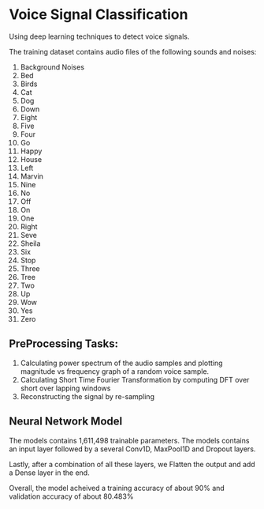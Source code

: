 # Voice Signal Classification

Using deep learning techniques to detect voice signals.

The training dataset contains audio files of the following sounds and noises:
1. Background Noises
2. Bed
3. Birds
4. Cat
5. Dog
6. Down
7. Eight
8. Five
9. Four
10. Go
11. Happy
12. House
13. Left
14. Marvin
15. Nine
16. No
17. Off
18. On
19. One
20. Right
21. Seve
22. Sheila
23. Six
24. Stop
25. Three
26. Tree
27. Two
28. Up
29. Wow
30. Yes
31. Zero

## PreProcessing Tasks:
1. Calculating power spectrum of the audio samples and plotting magnitude vs frequency graph of a random voice sample.
2. Calculating Short Time Fourier Transformation by computing DFT over short over lapping windows
3. Reconstructing the signal by re-sampling

## Neural Network Model

The models contains 1,611,498 trainable parameters. The models contains an input layer followed by a several Conv1D, MaxPool1D and Dropout layers.

Lastly, after a combination of all these layers, we Flatten the output and add a Dense layer in the end.

Overall, the model acheived a training accuracy of about 90% and validation accuracy of about 80.483%


